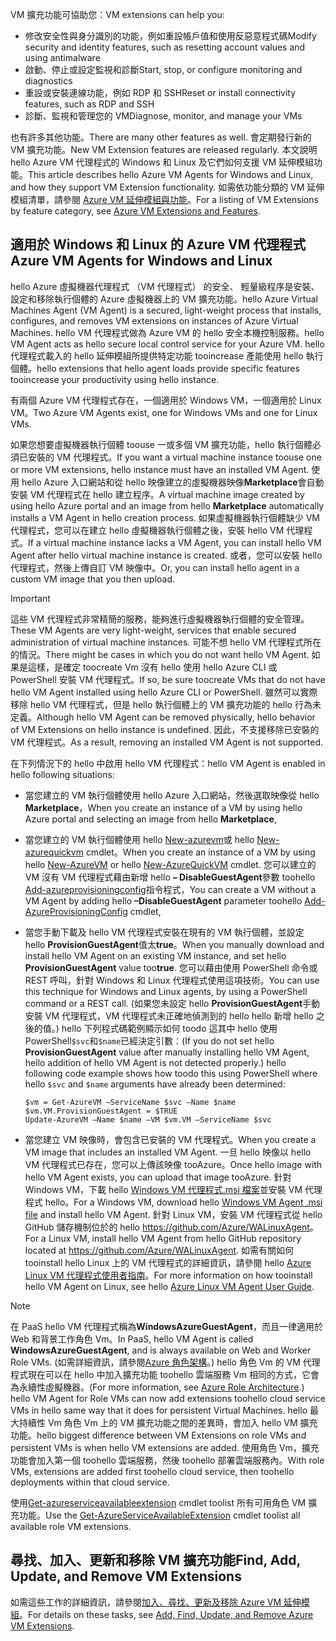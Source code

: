 

<span data-ttu-id="c9408-101">VM 擴充功能可協助您：</span><span class="sxs-lookup"><span data-stu-id="c9408-101">VM extensions can help you:</span></span>

* <span data-ttu-id="c9408-102">修改安全性與身分識別的功能，例如重設帳戶值和使用反惡意程式碼</span><span class="sxs-lookup"><span data-stu-id="c9408-102">Modify security and identity features, such as resetting account values and using antimalware</span></span>
* <span data-ttu-id="c9408-103">啟動、停止或設定監視和診斷</span><span class="sxs-lookup"><span data-stu-id="c9408-103">Start, stop, or configure monitoring and diagnostics</span></span>
* <span data-ttu-id="c9408-104">重設或安裝連線功能，例如 RDP 和 SSH</span><span class="sxs-lookup"><span data-stu-id="c9408-104">Reset or install connectivity features, such as RDP and SSH</span></span>
* <span data-ttu-id="c9408-105">診斷、監視和管理您的 VM</span><span class="sxs-lookup"><span data-stu-id="c9408-105">Diagnose, monitor, and manage your VMs</span></span>

<span data-ttu-id="c9408-106">也有許多其他功能。</span><span class="sxs-lookup"><span data-stu-id="c9408-106">There are many other features as well.</span></span> <span data-ttu-id="c9408-107">會定期發行新的 VM 擴充功能。</span><span class="sxs-lookup"><span data-stu-id="c9408-107">New VM Extension features are released regularly.</span></span> <span data-ttu-id="c9408-108">本文說明 hello Azure VM 代理程式的 Windows 和 Linux 及它們如何支援 VM 延伸模組功能。</span><span class="sxs-lookup"><span data-stu-id="c9408-108">This article describes hello Azure VM Agents for Windows and Linux, and how they support VM Extension functionality.</span></span> <span data-ttu-id="c9408-109">如需依功能分類的 VM 延伸模組清單，請參閱 [Azure VM 延伸模組與功能](../articles/virtual-machines/windows/extensions-features.md?toc=%2fazure%2fvirtual-machines%2fwindows%2ftoc.json)。</span><span class="sxs-lookup"><span data-stu-id="c9408-109">For a listing of VM Extensions by feature category, see [Azure VM Extensions and Features](../articles/virtual-machines/windows/extensions-features.md?toc=%2fazure%2fvirtual-machines%2fwindows%2ftoc.json).</span></span>

## <a name="azure-vm-agents-for-windows-and-linux"></a><span data-ttu-id="c9408-110">適用於 Windows 和 Linux 的 Azure VM 代理程式</span><span class="sxs-lookup"><span data-stu-id="c9408-110">Azure VM Agents for Windows and Linux</span></span>
<span data-ttu-id="c9408-111">hello Azure 虛擬機器代理程式 （VM 代理程式） 的安全、 輕量級程序是安裝、 設定和移除執行個體的 Azure 虛擬機器上的 VM 擴充功能。</span><span class="sxs-lookup"><span data-stu-id="c9408-111">hello Azure Virtual Machines Agent (VM Agent) is a secured, light-weight process that installs, configures, and removes VM extensions on instances of Azure Virtual Machines.</span></span> <span data-ttu-id="c9408-112">hello VM 代理程式做為 Azure VM 的 hello 安全本機控制服務。</span><span class="sxs-lookup"><span data-stu-id="c9408-112">hello VM Agent acts as hello secure local control service for your Azure VM.</span></span> <span data-ttu-id="c9408-113">hello 代理程式載入的 hello 延伸模組所提供特定功能 tooincrease 產能使用 hello 執行個體。</span><span class="sxs-lookup"><span data-stu-id="c9408-113">hello extensions that hello agent loads provide specific features tooincrease your productivity using hello instance.</span></span>

<span data-ttu-id="c9408-114">有兩個 Azure VM 代理程式存在，一個適用於 Windows VM，一個適用於 Linux VM。</span><span class="sxs-lookup"><span data-stu-id="c9408-114">Two Azure VM Agents exist, one for Windows VMs and one for Linux VMs.</span></span>

<span data-ttu-id="c9408-115">如果您想要虛擬機器執行個體 toouse 一或多個 VM 擴充功能，hello 執行個體必須已安裝的 VM 代理程式。</span><span class="sxs-lookup"><span data-stu-id="c9408-115">If you want a virtual machine instance toouse one or more VM extensions, hello instance must have an installed VM Agent.</span></span> <span data-ttu-id="c9408-116">使用 hello Azure 入口網站和從 hello 映像建立的虛擬機器映像**Marketplace**會自動安裝 VM 代理程式在 hello 建立程序。</span><span class="sxs-lookup"><span data-stu-id="c9408-116">A virtual machine image created by using hello Azure portal and an image from hello **Marketplace** automatically installs a VM Agent in hello creation process.</span></span> <span data-ttu-id="c9408-117">如果虛擬機器執行個體缺少 VM 代理程式，您可以在建立 hello 虛擬機器執行個體之後，安裝 hello VM 代理程式。</span><span class="sxs-lookup"><span data-stu-id="c9408-117">If a virtual machine instance lacks a VM Agent, you can install hello VM Agent after hello virtual machine instance is created.</span></span> <span data-ttu-id="c9408-118">或者，您可以安裝 hello 代理程式，然後上傳自訂 VM 映像中。</span><span class="sxs-lookup"><span data-stu-id="c9408-118">Or, you can install hello agent in a custom VM image that you then upload.</span></span>

> [!IMPORTANT]
> <span data-ttu-id="c9408-119">這些 VM 代理程式非常精簡的服務，能夠進行虛擬機器執行個體的安全管理。</span><span class="sxs-lookup"><span data-stu-id="c9408-119">These VM Agents are very light-weight, services that enable secured administration of virtual machine instances.</span></span> <span data-ttu-id="c9408-120">可能不想 hello VM 代理程式所在的情況。</span><span class="sxs-lookup"><span data-stu-id="c9408-120">There might be cases in which you do not want hello VM Agent.</span></span> <span data-ttu-id="c9408-121">如果是這樣，是確定 toocreate Vm 沒有 hello 使用 hello Azure CLI 或 PowerShell 安裝 VM 代理程式。</span><span class="sxs-lookup"><span data-stu-id="c9408-121">If so, be sure toocreate VMs that do not have hello VM Agent installed using hello Azure CLI or PowerShell.</span></span> <span data-ttu-id="c9408-122">雖然可以實際移除 hello VM 代理程式，但是 hello 執行個體上的 VM 擴充功能的 hello 行為未定義。</span><span class="sxs-lookup"><span data-stu-id="c9408-122">Although hello VM Agent can be removed physically, hello behavior of VM Extensions on hello instance is undefined.</span></span> <span data-ttu-id="c9408-123">因此，不支援移除已安裝的 VM 代理程式。</span><span class="sxs-lookup"><span data-stu-id="c9408-123">As a result, removing an installed VM Agent is not supported.</span></span>
>

<span data-ttu-id="c9408-124">在下列情況下的 hello 中啟用 hello VM 代理程式：</span><span class="sxs-lookup"><span data-stu-id="c9408-124">hello VM Agent is enabled in hello following situations:</span></span>

* <span data-ttu-id="c9408-125">當您建立的 VM 執行個體使用 hello Azure 入口網站，然後選取映像從 hello **Marketplace**，</span><span class="sxs-lookup"><span data-stu-id="c9408-125">When you create an instance of a VM by using hello Azure portal and selecting an image from hello **Marketplace**,</span></span>
* <span data-ttu-id="c9408-126">當您建立的 VM 執行個體使用 hello [New-azurevm](https://msdn.microsoft.com/library/azure/dn495254.aspx)或 hello [New-azurequickvm](https://msdn.microsoft.com/library/azure/dn495183.aspx) cmdlet。</span><span class="sxs-lookup"><span data-stu-id="c9408-126">When you create an instance of a VM by using hello [New-AzureVM](https://msdn.microsoft.com/library/azure/dn495254.aspx) or hello [New-AzureQuickVM](https://msdn.microsoft.com/library/azure/dn495183.aspx) cmdlet.</span></span> <span data-ttu-id="c9408-127">您可以建立的 VM 沒有 VM 代理程式藉由新增 hello **– DisableGuestAgent**參數 toohello [Add-azureprovisioningconfig](https://msdn.microsoft.com/library/azure/dn495299.aspx)指令程式，</span><span class="sxs-lookup"><span data-stu-id="c9408-127">You can create a VM without a VM Agent by adding hello **–DisableGuestAgent** parameter toohello [Add-AzureProvisioningConfig](https://msdn.microsoft.com/library/azure/dn495299.aspx) cmdlet,</span></span>

* <span data-ttu-id="c9408-128">當您手動下載及 hello VM 代理程式安裝在現有的 VM 執行個體，並設定 hello **ProvisionGuestAgent**值太**true**。</span><span class="sxs-lookup"><span data-stu-id="c9408-128">When you manually download and install hello VM Agent on an existing VM instance, and set hello **ProvisionGuestAgent** value too**true**.</span></span> <span data-ttu-id="c9408-129">您可以藉由使用 PowerShell 命令或 REST 呼叫，針對 Windows 和 Linux 代理程式使用這項技術。</span><span class="sxs-lookup"><span data-stu-id="c9408-129">You can use this technique for Windows and Linux agents, by using a PowerShell command or a REST call.</span></span> <span data-ttu-id="c9408-130">(如果您未設定 hello **ProvisionGuestAgent**手動安裝 VM 代理程式，VM 代理程式未正確地偵測到的 hello hello 新增 hello 之後的值。) hello 下列程式碼範例顯示如何 toodo 這其中 hello 使用 PowerShell`$svc`和`$name`已經決定引數：</span><span class="sxs-lookup"><span data-stu-id="c9408-130">(If you do not set hello **ProvisionGuestAgent** value after manually installing hello VM Agent, hello addition of hello VM Agent is not detected properly.) hello following code example shows how toodo this using PowerShell where hello `$svc` and `$name` arguments have already been determined:</span></span>

      $vm = Get-AzureVM –ServiceName $svc –Name $name
      $vm.VM.ProvisionGuestAgent = $TRUE
      Update-AzureVM –Name $name –VM $vm.VM –ServiceName $svc

* <span data-ttu-id="c9408-131">當您建立 VM 映像時，會包含已安裝的 VM 代理程式。</span><span class="sxs-lookup"><span data-stu-id="c9408-131">When you create a VM image that includes an installed VM Agent.</span></span> <span data-ttu-id="c9408-132">一旦 hello 映像以 hello VM 代理程式已存在，您可以上傳該映像 tooAzure。</span><span class="sxs-lookup"><span data-stu-id="c9408-132">Once hello image with hello VM Agent exists, you can upload that image tooAzure.</span></span> <span data-ttu-id="c9408-133">針對 Windows VM，下載 hello [Windows VM 代理程式.msi 檔案](http://go.microsoft.com/fwlink/?LinkID=394789)並安裝 VM 代理程式 hello。</span><span class="sxs-lookup"><span data-stu-id="c9408-133">For a Windows VM, download hello [Windows VM Agent .msi file](http://go.microsoft.com/fwlink/?LinkID=394789) and install hello VM Agent.</span></span> <span data-ttu-id="c9408-134">針對 Linux VM，安裝 VM 代理程式從 hello GitHub 儲存機制位於的 hello <https://github.com/Azure/WALinuxAgent>。</span><span class="sxs-lookup"><span data-stu-id="c9408-134">For a Linux VM, install hello VM Agent from hello GitHub repository located at <https://github.com/Azure/WALinuxAgent>.</span></span> <span data-ttu-id="c9408-135">如需有關如何 tooinstall hello Linux 上的 VM 代理程式的詳細資訊，請參閱 hello [Azure Linux VM 代理程式使用者指南](../articles/virtual-machines/linux/agent-user-guide.md?toc=%2fazure%2fvirtual-machines%2flinux%2ftoc.json)。</span><span class="sxs-lookup"><span data-stu-id="c9408-135">For more information on how tooinstall hello VM Agent on Linux, see hello [Azure Linux VM Agent User Guide](../articles/virtual-machines/linux/agent-user-guide.md?toc=%2fazure%2fvirtual-machines%2flinux%2ftoc.json).</span></span>

> [!NOTE]
> <span data-ttu-id="c9408-136">在 PaaS hello VM 代理程式稱為**WindowsAzureGuestAgent**，而且一律適用於 Web 和背景工作角色 Vm。</span><span class="sxs-lookup"><span data-stu-id="c9408-136">In PaaS, hello VM Agent is called **WindowsAzureGuestAgent**, and is always available on Web and Worker Role VMs.</span></span> <span data-ttu-id="c9408-137">(如需詳細資訊，請參閱[Azure 角色架構](http://blogs.msdn.com/b/kwill/archive/2011/05/05/windows-azure-role-architecture.aspx)。) hello 角色 Vm 的 VM 代理程式現在可以在 hello 中加入擴充功能 toohello 雲端服務 Vm 相同的方式，它會為永續性虛擬機器。</span><span class="sxs-lookup"><span data-stu-id="c9408-137">(For more information, see [Azure Role Architecture](http://blogs.msdn.com/b/kwill/archive/2011/05/05/windows-azure-role-architecture.aspx).) hello VM Agent for Role VMs can now add extensions toohello cloud service VMs in hello same way that it does for persistent Virtual Machines.</span></span> <span data-ttu-id="c9408-138">hello 最大持續性 Vm 角色 Vm 上的 VM 擴充功能之間的差異時，會加入 hello VM 擴充功能。</span><span class="sxs-lookup"><span data-stu-id="c9408-138">hello biggest difference between VM Extensions on role VMs and persistent VMs is when hello VM extensions are added.</span></span> <span data-ttu-id="c9408-139">使用角色 Vm，擴充功能會加入第一個 toohello 雲端服務，然後 toohello 部署雲端服務內。</span><span class="sxs-lookup"><span data-stu-id="c9408-139">With role VMs, extensions are added first toohello cloud service, then toohello deployments within that cloud service.</span></span>
>
> <span data-ttu-id="c9408-140">使用[Get-azureserviceavailableextension](https://msdn.microsoft.com/library/azure/dn722498.aspx) cmdlet toolist 所有可用角色 VM 擴充功能。</span><span class="sxs-lookup"><span data-stu-id="c9408-140">Use the [Get-AzureServiceAvailableExtension](https://msdn.microsoft.com/library/azure/dn722498.aspx) cmdlet toolist all available role VM extensions.</span></span>
>
>

## <a name="find-add-update-and-remove-vm-extensions"></a><span data-ttu-id="c9408-141">尋找、加入、更新和移除 VM 擴充功能</span><span class="sxs-lookup"><span data-stu-id="c9408-141">Find, Add, Update, and Remove VM Extensions</span></span>
<span data-ttu-id="c9408-142">如需這些工作的詳細資訊，請參閱[加入、尋找、更新及移除 Azure VM 延伸模組](../articles/virtual-machines/windows/classic/manage-extensions.md?toc=%2fazure%2fvirtual-machines%2fwindows%2fclassic%2ftoc.json)。</span><span class="sxs-lookup"><span data-stu-id="c9408-142">For details on these tasks, see [Add, Find, Update, and Remove Azure VM Extensions](../articles/virtual-machines/windows/classic/manage-extensions.md?toc=%2fazure%2fvirtual-machines%2fwindows%2fclassic%2ftoc.json).</span></span>
